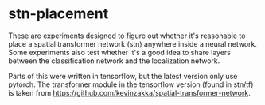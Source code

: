 # stn-placement

These are experiments designed to figure out whether it's reasonable to place a spatial transformer network (stn) anywhere inside a neural network.
Some experiments also test whether it's a good idea to share layers between the classification network and the localization network.

Parts of this were written in tensorflow, but the latest version only use pytorch. The transformer module in the tensorflow version (found in stn/tf) is taken from https://github.com/kevinzakka/spatial-transformer-network.
